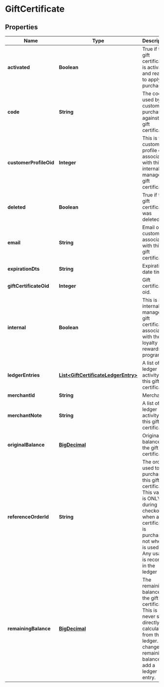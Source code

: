 
# GiftCertificate

## Properties
Name | Type | Description | Notes
------------ | ------------- | ------------- | -------------
**activated** | **Boolean** | True if this gift certificate is activated and ready to apply to purchases. |  [optional]
**code** | **String** | The code used by the customer to purchase against this gift certificate. |  [optional]
**customerProfileOid** | **Integer** | This is the customer profile oid associated with this internally managed gift certificate. |  [optional]
**deleted** | **Boolean** | True if this gift certificate was deleted. |  [optional]
**email** | **String** | Email of the customer associated with this gift certificate. |  [optional]
**expirationDts** | **String** | Expiration date time. |  [optional]
**giftCertificateOid** | **Integer** | Gift certificate oid. |  [optional]
**internal** | **Boolean** | This is an internally managed gift certificate associated with the loyalty cash rewards program. |  [optional]
**ledgerEntries** | [**List&lt;GiftCertificateLedgerEntry&gt;**](GiftCertificateLedgerEntry.md) | A list of all ledger activity for this gift certificate. |  [optional]
**merchantId** | **String** | Merchant Id |  [optional]
**merchantNote** | **String** | A list of all ledger activity for this gift certificate. |  [optional]
**originalBalance** | [**BigDecimal**](BigDecimal.md) | Original balance of the gift certificate. |  [optional]
**referenceOrderId** | **String** | The order used to purchase this gift certificate.  This value is ONLY set during checkout when a certificate is purchased, not when it is used.  Any usage is recorded in the ledger |  [optional]
**remainingBalance** | [**BigDecimal**](BigDecimal.md) | The remaining balance on the gift certificate.  This is never set directly, but calculated from the ledger.  To change the remaining balance, add a ledger entry. |  [optional]



